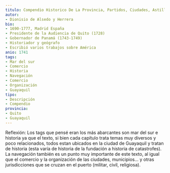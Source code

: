 ```yaml
---
titulo: Compendio Historico De La Provincia, Partidos, Ciudades, Astilleros, Rios, Y Puerto De Guayaguil En Las Costas De La Mar Del Sur
autor: 
- Dionisio de Alsedo y Herrera
bio:
- 1690-1777, Madrid España 
- Presidente de la Audiencia de Quito (1728) 
- Gobernador de Panamá (1743-1749)
- Historiador y geógrafo
- Escribió varios trabajos sobre América
anio: 1741
tags:
- Mar del sur
- Comercio
- Historia
- Navegación
- Comercio
- Organización 
- Guayaquil 
tipo:
- Descripción
- Compendio
provincia: 
- Quito
- Guayaquil 
---
```


Reflexión:
Los tags que pensé eran los más abarcantes son mar del sur e historia ya que el texto, 
si bien cada capítulo trata temas muy diversos y poco relacionados, todos estan ubicados en
la ciudad de Guayaquil y tratan de historia (esta varía de historia de la fundación a historia de catastrofes). 
La navegación también es un punto muy importante de este texto, al igual que el comercio y la organización de las ciudades, municipios... 
y otras jurisdicciones que se cruzan en el puerto (militar, civil, religiosa).  

